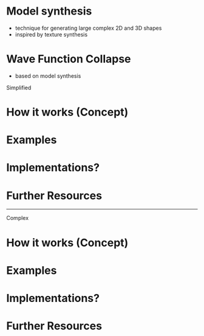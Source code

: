 # Model synthesis

* technique for generating large complex 2D and 3D shapes
* inspired by texture synthesis

# Wave Function Collapse

* based on model synthesis

Simplified

# How it works (Concept)

# Examples

# Implementations?

# Further Resources

---

Complex

# How it works (Concept)

# Examples

# Implementations?

# Further Resources
